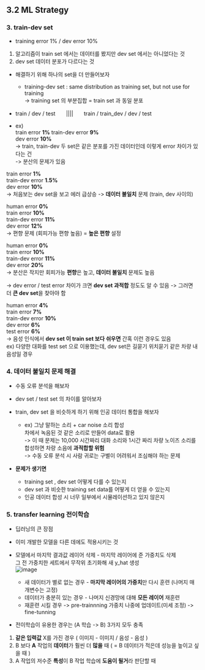 ## 3.2 ML Strategy

### 3. train-dev set

- training error 1% / dev error 10%
1. 알고리즘이 train set 에서는 데이터를 봤지만 dev set 에서는 아니었다는 것
2. dev set 데이터 분포가 다르다는 것

- 해결하기 위해 하나의 set을 더 만들어보자
  - training-dev set : same distribution as training set, but not use for training  
    -> training set 의 부분집합 = train set 과 동일 분포

- train / dev / test　　||||　　train / train_dev / dev / test

- ex)  
train error **1%**
train-dev error **9%**  
dev error **10%**  
-> train, train-dev 두 set은 같은 분포를 가진 데이터인데 이렇게 error 차이가 있다는 건  
-> 분산의 문제가 있음

train error **1%**  
train-dev error **1.5%**  
dev error **10%**  
-> 처음보는 dev set을 보고 에러 급상승
-> **데이터 불일치** 문제 (train, dev 사이의)

human error **0%**  
train error **10%**  
train-dev error **11%**  
dev error **12%**  
-> 편향 문제 (회피가능 편향 높음) = **높은 편향** 설정

human error **0%**  
train error **10%**  
train-dev error **11%**  
dev error **20%**  
-> 분산은 작지만 회피가능 **편향**은 높고, **데이터 불일치** 문제도 높음

-> dev error / test error 차이가 크면 **dev set 과적합** 정도도 알 수 있음
-> 그러면 더 **큰 dev set**을 찾아야 함 

human error **4%**  
train error **7%**  
train-dev error **10%**  
dev error **6%**  
test error **6%**  
-> 음성 인식에서 **dev set 이 train set 보다 쉬우면** 간혹 이런 경우도 있음  
ex) 다양한 대화를 test set 으로 이용했는데, dev set은 길묻기 위치묻기 같은 차량 내 음성일 경우

### 4. 데이터 불일치 문제 해결
- 수동 오류 분석을 해보자
- dev set / test set 의 차이를 알아보자
- train, dev set 을 비슷하게 하기 위해 인공 데이터 통합을 해보자
  - ex) 그냥 말하는 소리 + car noise 소리 합성  
    차에서 녹음된 것 같은 소리로 만들어 data로 활용  
    -> 이 때 문제는 10,000 시간짜리 대화 소리와 1시간 짜리 차량 노이즈 소리를 합성하면 차량 소음에 **과적합할 위험**  
    -> 수동 오류 분석 시 사람 귀로는 구별이 어려워서 조심해야 하는 문제

- **문제가 생기면**
  - training set , dev set 어떻게 다를 수 있는지
  - dev set 과 비슷한 training set data를 어떻게 더 얻을 수 있는지
  - 인공 데이터 합성 시 너무 일부에서 시뮬레이션하고 있지 않은지

### 5. transfer learning 전이학습
- 딥러닝의 큰 장점
- 이미 개발한 모델을 다른 데에도 적용시키는 것
- 모델에서 마지막 결과값 레이어 삭제 - 마지막 레이어에 준 가중치도 삭제  
  그 전 가중치한 세트에서 무작위 초기화해 새 y_hat 생성  
  ![image](https://github.com/user-attachments/assets/04d631be-9c59-4e97-8097-710bf1693ff4)  
  - 새 데이터가 별로 없는 경우 - **마지막 레이어의 가중치**만 다시 훈련 (나머지 매개변수는 고정)
  - 데이터가 충분히 있는 경우 - 나머지 신경망에 대해 **모든 레이어** 재훈련
  - 재훈련 시킬 경우 -> pre-trainnning 가중치 나중에 업데이트(미세 조정) -> fine-tunning

- 전이학습이 유용한 경우는 (A 학습 -> B) 3가지 모두 충족
1. **같은 입력값** X를 가진 경우 ( 이미지 - 이미지 / 음성 - 음성 )
2. B 보다 **A** 작업의 **데이터**가 훨씬 더 **많을** 때 ( = B 데이터가 적은데 성능을 높이고 싶을 때 )
3. A 작업의 저수준 **특성**이 B 작업 학습에 **도움이 될거**라 판단할 때
